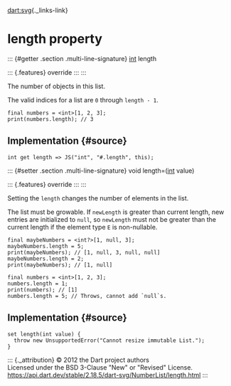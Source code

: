 [dart:svg](../../dart-svg/dart-svg-library){._links-link}

length property
===============

::: {#getter .section .multi-line-signature}
[int](../../dart-core/int-class) length

::: {.features}
override
:::
:::

The number of objects in this list.

The valid indices for a list are `0` through `length - 1`.

``` {.language-dart data-language="dart"}
final numbers = <int>[1, 2, 3];
print(numbers.length); // 3
```

Implementation {#source}
--------------

``` {.language-dart data-language="dart"}
int get length => JS("int", "#.length", this);
```

::: {#setter .section .multi-line-signature}
void length=([int](../../dart-core/int-class) value)

::: {.features}
override
:::
:::

Setting the `length` changes the number of elements in the list.

The list must be growable. If `newLength` is greater than current
length, new entries are initialized to `null`, so `newLength` must not
be greater than the current length if the element type `E` is
non-nullable.

``` {.language-dart data-language="dart"}
final maybeNumbers = <int?>[1, null, 3];
maybeNumbers.length = 5;
print(maybeNumbers); // [1, null, 3, null, null]
maybeNumbers.length = 2;
print(maybeNumbers); // [1, null]

final numbers = <int>[1, 2, 3];
numbers.length = 1;
print(numbers); // [1]
numbers.length = 5; // Throws, cannot add `null`s.
```

Implementation {#source}
--------------

``` {.language-dart data-language="dart"}
set length(int value) {
  throw new UnsupportedError("Cannot resize immutable List.");
}
```

::: {._attribution}
© 2012 the Dart project authors\
Licensed under the BSD 3-Clause \"New\" or \"Revised\" License.\
<https://api.dart.dev/stable/2.18.5/dart-svg/NumberList/length.html>
:::
